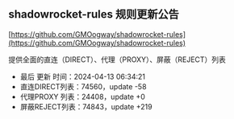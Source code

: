 ## shadowrocket-rules 规则更新公告

[https://github.com/GMOogway/shadowrocket-rules](https://github.com/GMOogway/shadowrocket-rules)

提供全面的直连（DIRECT）、代理（PROXY）、屏蔽（REJECT）列表
- 最后 更新 时间：2024-04-13 06:34:21
- 直连DIRECT列表：74560，update -58
- 代理PROXY 列表：24408，update +0
- 屏蔽REJECT列表：74843，update +219